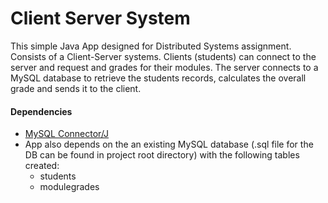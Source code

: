 # Client Server System

This simple Java App designed for Distributed Systems assignment. Consists of a Client-Server systems. Clients (students) can connect to the server and request and grades for their modules. The server connects to a MySQL database to retrieve the students records, calculates the overall grade and sends it to the client.


#### Dependencies

* [MySQL Connector/J](https://dev.mysql.com/downloads/connector/j/3.1.html)
* App also depends on the an existing MySQL database (.sql file for the DB can be found in project root directory) with the following tables created:
  * students
  * modulegrades
